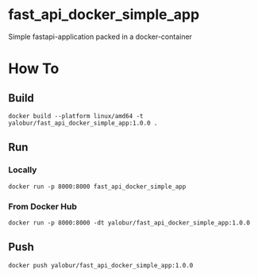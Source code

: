 # fast_api_docker_simple_app
Simple fastapi-application packed in a docker-container

# How To

## Build
```shell
docker build --platform linux/amd64 -t yalobur/fast_api_docker_simple_app:1.0.0 .
```

## Run

### Locally
```shell
docker run -p 8000:8000 fast_api_docker_simple_app
```

### From Docker Hub
```shell
docker run -p 8000:8000 -dt yalobur/fast_api_docker_simple_app:1.0.0
```

## Push
```shell
docker push yalobur/fast_api_docker_simple_app:1.0.0
```

